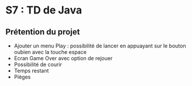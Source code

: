 # S7 : TD de Java

## Prétention du projet

- Ajouter un menu Play : possibilité de lancer en appuayant sur le bouton oubien avec la touche espace
- Ecran Game Over avec option de rejouer 
- Possibilité de courir
- Temps restant
- Pièges
  
